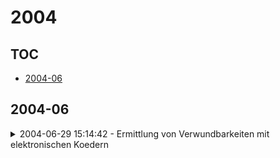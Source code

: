 # 2004

## TOC

- [2004-06](#2004-06)

## 2004-06

<details>

<summary>2004-06-29 15:14:42 - Ermittlung von Verwundbarkeiten mit elektronischen Koedern</summary>

- *Maximillian Dornseif, Felix C. Gaertner, Thorsten Holz*

- `0406059v1` - [abs](http://arxiv.org/abs/0406059v1) - [pdf](http://arxiv.org/pdf/cs/0406059v1)

> Electronic bait (honeypots) are network resources whose value consists of being attacked and compromised. These are often computers which do not have a task in the network, but are otherwise indestinguishable from regular computers. Such bait systems could be interconnected (honeynets). These honeynets are equipped with special software, facilitating forensic anylisis of incidents. Taking average of the wide variety of recorded data it is possible to learn considerable more about the behaviour of attackers in networks than with traditional methods. This article is an introduction into electronic bait and a description of the setup and first experiences of such a network deployed at RWTH Aachen University.   -----   Als elektronische Koeder (honeypots) bezeichnet man Netzwerkressourcen, deren Wert darin besteht, angegriffen und kompromittiert zu werden. Oft sind dies Computer, die keine spezielle Aufgabe im Netzwerk haben, aber ansonsten nicht von regulaeren Rechnern zu unterscheiden sind. Koeder koennen zu Koeder-Netzwerken (honeynets) zusammengeschlossen werden. Sie sind mit spezieller Software ausgestattet, die die Forensik einer eingetretenen Schutzzielverletzung erleichtert. Durch die Vielfalt an mitgeschnittenen Daten kann man deutlich mehr ueber das Verhalten von Angreifern in Netzwerken lernen als mit herkoemmlichen forensischen Methoden. Dieser Beitrag stellt die Philosophie der Koeder-Netzwerke vor und beschreibt die ersten Erfahrungen, die mit einem solchen Netzwerk an der RWTH Aachen gemacht wurden.

</details>

